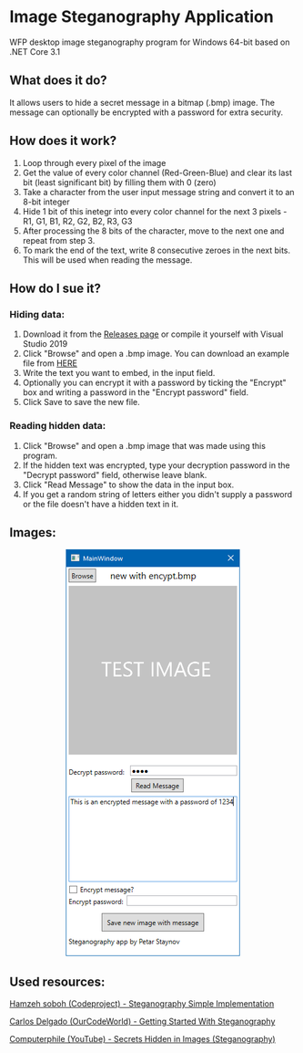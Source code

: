 # Image Steganography Application
WFP desktop image steganography program for Windows 64-bit based on .NET Core 3.1

## What does it do?
It allows users to hide a secret message in a bitmap (.bmp) image. The message can optionally be encrypted with a password for extra security.

## How does it work?
1. Loop through every pixel of the image
2. Get the value of every color channel (Red-Green-Blue) and clear its last bit (least significant bit) by filling them with 0 (zero)
3. Take a character from the user input message string and convert it to an 8-bit integer
4. Hide 1 bit of this inetegr into every color channel for the next 3 pixels - R1, G1, B1, R2, G2, B2, R3, G3
5. After processing the 8 bits of the character, move to the next one and repeat from step 3.
6. To mark the end of the text, write 8 consecutive zeroes in the next bits. This will be used when reading the message.


## How do I sue it?
### Hiding data:
1. Download it from the [Releases page](https://github.com/petar-staynov/VFU_Stegabography_Desktop/releases) or compile it yourself with Visual Studio 2019
2. Click "Browse" and open a .bmp image. You can download an example file from [HERE](https://raw.githubusercontent.com/petar-staynov/VFU_Stegabography_Desktop/master/images/test_bitmap.bmp)
3. Write the text you want to embed, in the input field. 
4. Optionally you can encrypt it with a password by ticking the "Encrypt" box and writing a password in the "Encrypt password" field.
5. Click Save to save the new file.

### Reading hidden data:
1. Click "Browse" and open a .bmp image that was made using this program.
2. If the hidden text was encrypted, type your decryption password in the "Decrypt password" field, otherwise leave blank.
3. Click "Read Message" to show the data in the input box.
4. If you get a random string of letters either you didn't supply a password or the file doesn't have a hidden text in it.

## Images:
<p align="center">
  <img src="./images/ui.png?raw=true" width=auto title="Steganography app image">
</p>

## Used resources:
[Hamzeh soboh (Codeproject) - Steganography Simple Implementation](https://www.codeproject.com/Tips/635715/Steganography-Simple-Implementation-in-Csharp)

[Carlos Delgado (OurCodeWorld) - Getting Started With Steganography](https://ourcodeworld.com/articles/read/474/getting-started-with-steganography-hide-information-on-images-with-c-sharp#disqus_thread)

[Computerphile (YouTube) - Secrets Hidden in Images (Steganography)](https://www.youtube.com/watch?v=TWEXCYQKyDc)
